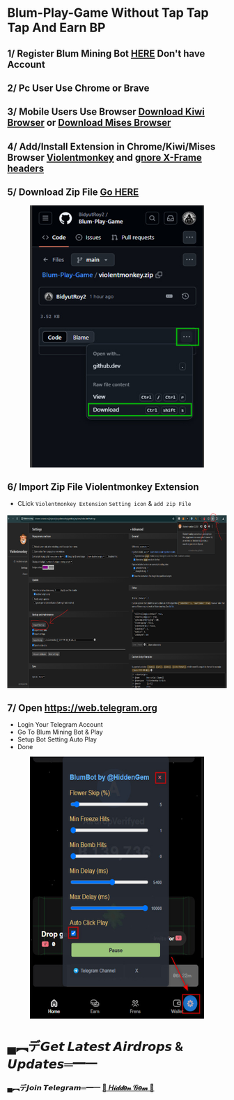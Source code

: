 # Blum-Play-Game Without Tap Tap Tap And Earn BP

## 1/ Register Blum Mining Bot [HERE](https://t.me/blum/app?startapp=ref_XpJR8EJL1s) Don't have Account

## 2/ Pc User Use Chrome or Brave

## 3/ Mobile Users Use Browser [Download Kiwi Browser](https://play.google.com/store/apps/details?id=com.kiwibrowser.browser&hl=en) or [Download Mises Browser](https://play.google.com/store/apps/details?id=site.mises.browser&hl=en)

## 4/ Add/Install Extension in Chrome/Kiwi/Mises Browser [Violentmonkey](https://chromewebstore.google.com/detail/violentmonkey/jinjaccalgkegednnccohejagnlnfdag) and [gnore X-Frame headers](https://chromewebstore.google.com/detail/ignore-x-frame-headers/gleekbfjekiniecknbkamfmkohkpodhe)

## 5/ Download Zip File [Go HERE](https://github.com/BidyutRoy2/Blum-Play-Game/blob/main/violentmonkey.zip)

<p align="center">
<img src='2024-08-30_174402.jpg' style="width:400px;height:600px;">
</p>


## 6/ Import Zip File Violentmonkey Extension
- CLick `Violentmonkey Extension` `Setting icon` & `add zip File`

<p align="center">
<img src='Screenshot 2024-08-30 asas163621.png' style="width:800px;height:400px;">
</p>

## 7/ Open https://web.telegram.org
- Login Your Telegram Account
- Go To Blum Mining Bot & Play
- Setup Bot Setting Auto Play
- Done
<p align="center">
<img src='2024-09-22_022514.jpg' style="width:400px;height:600px;">
</p>


# ▄︻デ𝙂𝙚𝙩 𝙇𝙖𝙩𝙚𝙨𝙩 𝘼𝙞𝙧𝙙𝙧𝙤𝙥𝙨 & 𝙐𝙥𝙙𝙖𝙩𝙚𝙨═━一

### ▄︻デ𝙅𝙤𝙞𝙣 𝙏𝙚𝙡𝙚𝙜𝙧𝙖𝙢═━一 [🎀  𝐻𝒾𝒹𝒹𝑒𝓃 𝒢𝑒𝓂  🎀](https://t.me/hiddengemnews) 
